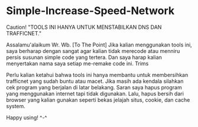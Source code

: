 # Simple-Increase-Speed-Network

Caution! "TOOLS INI HANYA UNTUK MENSTABILKAN DNS DAN TRAFFICNET."

Assalamu'alaikum Wr. Wb.
[To The Point]
Jika kalian menggunakan tools ini, saya berharap dengan sangat agar kalian tidak merecode atau menniru persis susunan simple code yang tertera. Dan saya harap kalian menyertakan nama saya setiap me-remake code ini. Trims

Perlu kalian ketahui bahwa tools ini hanya membantu untuk membersihkan trafficnet yang sudah buntu atau macet.
Jika masih ada kendala silahkan cek program yang berjalan di latar belakang.
Saran saya hapus program yang menggunakan internet tapi tidak digunakan.
Lalu, hapus bersih dari browser yang kalian gunakan seperti bekas jelajah situs, cookie, dan cache system.

Happy using! ^-^
